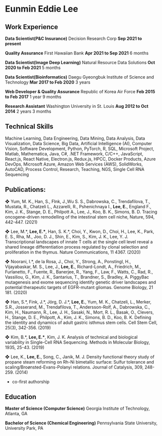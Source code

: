 Eunmin Eddie Lee
===

Work Experience
---

**Data Scientist(P&C Insurance)** Decision Research Corp __Sep 2021 to present__ 

**Quality Assurance** First Hawaiian Bank __Apr 2021 to Sep 2021__ 6 months

**Data Scientist(Image Deep Learning)** Natural Resource Data Solutions __Oct 2020 to Feb 2021__ 5 months

**Data Scientist(Bioinformatics)** Daegu Gyeongbuk Institute of Science and Technology  __Mar 2017 to Feb 2020__ 3 years

**Web Developer & Quality Assurance** Republic of Korea Air Force  __Feb 2015 to Feb 2017__ 1 year 9 months

**Research Assistant** Washington University in St. Louis  __Aug 2012 to Oct 2014__ 2 years 3 months

Technical Skills
---
Machine Learning,
Data Engineering,
Data Mining,
Data Analysis,
Data Visualization,
Data Science,
Big Data,
Artificial Intelligence (AI),
Computer Vision,
Software Development,
Python,
PyTorch,
R,
SQL,
Microsoft Project,
Matlab,
Mathematica,
Java,
C#,
.NET Framework,
C/C++,
JavaScript,
React.js,
React Native,
Electron.js,
Redux.js,
HPCC,
Docker Products,
Azure DevOps,
Microsoft Azure,
Amazon Web Services (AWS),
SolidWorks,
AutoCAD,
Process Control,
Research,
Teaching,
NGS,
Single Cell RNA Sequencing



Publications:
---
❖	Yum, M. K., Han, S., FInk, J.,Wu S. S., Dabrowska, C., Trendafilova, T., Mustata, R., Chatzeli L., Azzarelli, R., Pshenichnaya I., **Lee, E.**, England F., Kim, J. K., Stange, D. E., Philpott A., Lee, J., Koo, B. K., Simons, B. D. Tracing oncogene-driven remodelling of the intestinal stem cell niche, Nature, 594, 442-447. (2021)

❖	Lee, M.\*, **Lee, E.\***, Han, S. K.\*, Choi, Y., Kwon, D., Choi, H., Lee, K., Park, E. S., Rha, M., Joo, D. J., Shin, E., Kim, S., Kim, J. K., Lee, Y. J. Transcriptional landscapes of innate T cells at the single cell level reveal a shared lineage differentiation process regulated by clonal selection and proliferation in the thymus. Nature Communications, 11 4367. (2020) 

❖	Noorani, I.\*, de la Rosa, J., Choi, Y., Strong, A., Ponstingl, H., Vijayabaskar, M. S., Lee, J., **Lee, E.**, Richard-Londt, A., Friedrich, M., Furlanetto, F., Fuente, R., Banerjee, R., Yang, F., Law, F., Watts, C., Rad, R., Vassiliou, G., Kim, J. K., Santarius, T., Brandner, S., Bradley, A. PiggyBac mutagenesis and exome sequencing identify genetic driver landscapes and potential therapeutic targets of EGFR-mutant gliomas. Genome Biology, 21 181. (2020) 

❖	Han, S.\*, Fink, J.\*, Jörg, D. J.\*, **Lee, E.**, Yum, M. K., Chatzeli, L., Merker, S.R., Josserand, M., Trendafilova, T., Andersson-Rolf, A., Dabrowska, C., Kim, H., Naumann, R., Lee, J. H., Sasaki, N., Mort, R. L., Basak, O., Clevers, H., Stange, D. E., Philpott, A., Kim, J. K., Simons, B. D., Koo, B. K. Defining the identity and dynamics of adult gastric isthmus stem cells. Cell Stem Cell, 25(3), 342-356. (2019) 

❖	Kim, B.\*, **Lee, E.\***, Kim, J. K. Analysis of technical and biological variability in Single-Cell RNA Sequencing. Methods in Molecular Biology, 1935, 25-43. (2019) 

❖	Lee, K., **Lee, E.**, Song, C., Janik, M. J. Density functional theory study of propane steam reforming on Rh-Ni bimetallic surface: Sulfur tolerance and scaling/Broønsted-Evans-Polanyi relations. Journal of Catalysis, 309, 248-259. (2014)

- co-first authorship

Education
---
**Master of Science (Computer Science)**
	Georgia Institute of Technology, Atlanta, GA

**Bachelor of Science (Chemical Engineering)**
	Pennsylvania State University, University Park, PA